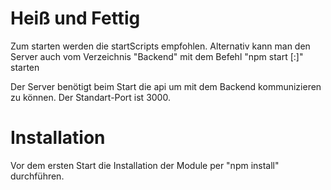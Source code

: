 # Heiß und Fettig

Zum starten werden die startScripts empfohlen. 
Alternativ kann man den Server auch vom Verzeichnis "Backend" mit dem Befehl "npm start <backend>[:<port>]" starten

Der Server benötigt beim Start die api um mit dem Backend kommunizieren zu können.
Der Standart-Port ist 3000.

# Installation

Vor dem ersten Start die Installation der Module per "npm install" durchführen.